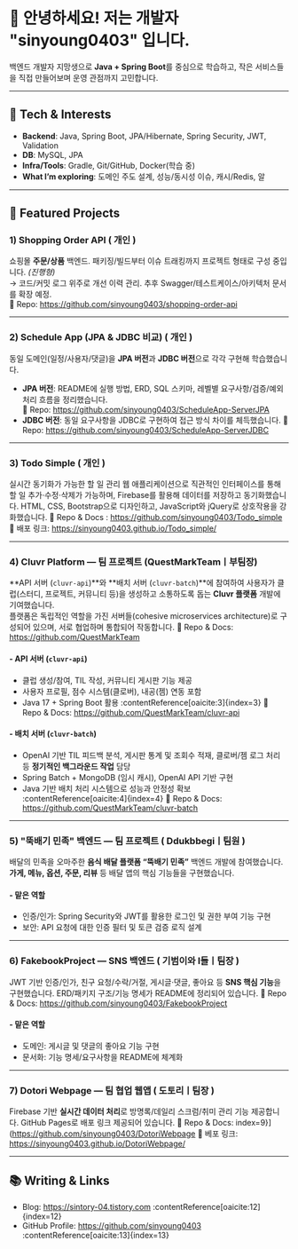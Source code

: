 # 👋 안녕하세요! 저는 개발자 **"sinyoung0403"** 입니다.

백엔드 개발자 지망생으로 **Java + Spring Boot**를 중심으로 학습하고, 작은 서비스들을 직접 만들어보며 운영 관점까지 고민합니다.  

---

## 🧰 Tech & Interests
- **Backend**: Java, Spring Boot, JPA/Hibernate, Spring Security, JWT, Validation  
- **DB**: MySQL, JPA 
- **Infra/Tools**: Gradle, Git/GitHub, Docker(학습 중)  
- **What I’m exploring**: 도메인 주도 설계, 성능/동시성 이슈, 캐시/Redis, 알

---

## 🚀 Featured Projects 

### 1) Shopping Order API ( 개인 )
쇼핑몰 **주문/상품** 백엔드. 패키징/빌드부터 이슈 트래킹까지 프로젝트 형태로 구성 중입니다. *(진행형)*  
→ 코드/커밋 로그 위주로 개선 이력 관리. 추후 Swagger/테스트케이스/아키텍처 문서를 확장 예정.  
🔗 Repo: https://github.com/sinyoung0403/shopping-order-api

---

### 2) Schedule App (JPA & JDBC 비교) ( 개인 )
동일 도메인(일정/사용자/댓글)을 **JPA 버전**과 **JDBC 버전**으로 각각 구현해 학습했습니다.
- **JPA 버전**: README에 실행 방법, ERD, SQL 스키마, 레벨별 요구사항/검증/예외 처리 흐름을 정리했습니다.\
🔗 Repo: https://github.com/sinyoung0403/ScheduleApp-ServerJPA
- **JDBC 버전**: 동일 요구사항을 JDBC로 구현하여 접근 방식 차이를 체득했습니다.
🔗 Repo: https://github.com/sinyoung0403/ScheduleApp-ServerJDBC
---

### 3) Todo Simple ( 개인 )
실시간 동기화가 가능한 할 일 관리 웹 애플리케이션으로 직관적인 인터페이스를 통해 할 일 추가·수정·삭제가 가능하며, Firebase를 활용해 데이터를 저장하고 동기화했습니다. 
HTML, CSS, Bootstrap으로 디자인하고, JavaScript와 jQuery로 상호작용을 강화했습니다.
🔗 Repo & Docs : https://github.com/sinyoung0403/Todo_simple
🔗 배포 링크: https://sinyoung0403.github.io/Todo_simple/

---

### 4) Cluvr Platform — 팀 프로젝트 (QuestMarkTeamㅣ부팀장)
**API 서버 (`cluvr-api`)**와 **배치 서버 (`cluvr-batch`)**에 참여하여 사용자가 클럽(스터디, 프로젝트, 커뮤니티 등)을 생성하고 소통하도록 돕는 **Cluvr 플랫폼** 개발에 기여했습니다.  
플랫폼은 독립적인 역할을 가진 서버들(cohesive microservices architecture)로 구성되어 있으며, 서로 협업하며 통합되어 작동합니다. 
🔗 Repo & Docs: https://github.com/QuestMarkTeam

####  - API 서버 (`cluvr-api`)
- 클럽 생성/참여, TIL 작성, 커뮤니티 게시판 기능 제공  
- 사용자 프로필, 점수 시스템(클로버), 내공(젬) 연동 포함  
- Java 17 + Spring Boot 활용 :contentReference[oaicite:3]{index=3}
🔗 Repo & Docs: https://github.com/QuestMarkTeam/cluvr-api

####  - 배치 서버 (`cluvr-batch`)
- OpenAI 기반 TIL 피드백 분석, 게시판 통계 및 조회수 적재, 클로버/젬 로그 처리 등 **정기적인 백그라운드 작업** 담당  
- Spring Batch + MongoDB (임시 캐시), OpenAI API 기반 구현  
- Java 기반 배치 처리 시스템으로 성능과 안정성 확보 :contentReference[oaicite:4]{index=4}
🔗 Repo & Docs: https://github.com/QuestMarkTeam/cluvr-batch

---

### 5) "뚝배기 민족" 백엔드 — 팀 프로젝트 ( Ddukbbegiㅣ팀원 )
배달의 민족을 오마주한 **음식 배달 플랫폼 “뚝배기 민족”** 백엔드 개발에 참여했습니다. **가게, 메뉴, 옵션, 주문, 리뷰** 등 배달 앱의 핵심 기능들을 구현했습니다.

####  - 맡은 역할
- 인증/인가: Spring Security와 JWT를 활용한 로그인 및 권한 부여 기능 구현
- 보안: API 요청에 대한 인증 필터 및 토큰 검증 로직 설계

---

### 6) FakebookProject — SNS 백엔드 ( 기범이와 I들ㅣ팀장 )
JWT 기반 인증/인가, 친구 요청/수락/거절, 게시글·댓글, 좋아요 등 **SNS 핵심 기능**을 구현했습니다.
ERD/패키지 구조/기능 명세가 README에 정리되어 있습니다.
🔗 Repo & Docs: https://github.com/sinyoung0403/FakebookProject

#### - 맡은 역할
- 도메인: 게시글 및 댓글의 좋아요 기능 구현
- 문서화: 기능 명세/요구사항을 README에 체계화

---


### 7) Dotori Webpage — 팀 협업 웹앱 ( 도토리ㅣ팀장 )
Firebase 기반 **실시간 데이터 처리**로 방명록/데일리 스크럼/취미 관리 기능 제공합니다. GitHub Pages로 배포 링크 제공되어 있습니다.
🔗 Repo & Docs: index=9}](https://github.com/sinyoung0403/DotoriWebpage
🔗 베포 링크: https://sinyoung0403.github.io/DotoriWebpage/

---

## 📚 Writing & Links
- Blog: https://sintory-04.tistory.com :contentReference[oaicite:12]{index=12}
- GitHub Profile: https://github.com/sinyoung0403 :contentReference[oaicite:13]{index=13}

